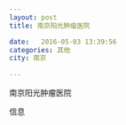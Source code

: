 ```yaml
--- 
layout: post 
title: 南京阳光肿瘤医院

date:   2016-05-03 13:39:56 
categories: 其他  
city: 南京
  
--- 
```

   
南京阳光肿瘤医院

信息


